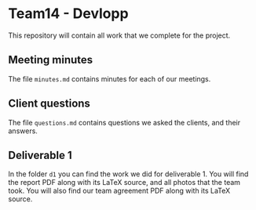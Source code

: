 # Team14 - Devlopp
This repository will contain all work that we complete for the project.

## Meeting minutes
The file `minutes.md` contains minutes for each of our meetings.

## Client questions
The file `questions.md` contains questions we asked the clients, and their answers.

## Deliverable 1
In the folder `d1` you can find the work we did for deliverable 1. You will find the report PDF along with its LaTeX source, and all photos that the team took. You will also find our team agreement PDF along with its LaTeX source.
